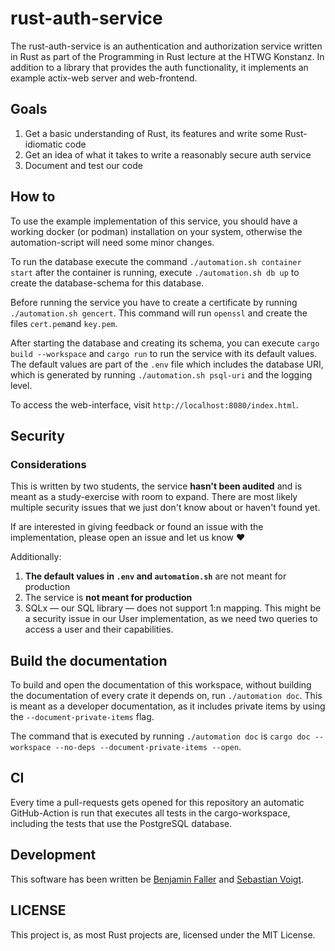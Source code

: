 # rust-auth-service

The rust-auth-service is an authentication and authorization service written in Rust as part of the Programming in Rust lecture at the HTWG Konstanz.
In addition to a library that provides the auth functionality, it implements an example actix-web server and web-frontend.

## Goals

1. Get a basic understanding of Rust, its features and write some Rust-idiomatic code
2. Get an idea of what it takes to write a reasonably secure auth service
3. Document and test our code

## How to

To use the example implementation of this service, you should have a working docker (or podman) installation on your system, otherwise the automation-script will need some minor changes.

To run the database execute the command `./automation.sh container start` after the container is running, execute `./automation.sh db up` to create the database-schema for this database.

Before running the service you have to create a certificate by running `./automation.sh gencert`.
This command will run `openssl` and create the files `cert.pem`and `key.pem`.

After starting the database and creating its schema, you can execute `cargo build --workspace` and `cargo run` to run the service with its default values.
The default values are part of the `.env` file which includes the database URI, which is generated by running `./automation.sh psql-uri` and the logging level.

To access the web-interface, visit `http://localhost:8080/index.html`.

## Security

### Considerations

This is written by two students, the service **hasn't been audited** and is meant as a study-exercise with room to expand.
There are most likely multiple security issues that we just don't know about or haven't found yet.

If are interested in giving feedback or found an issue with the implementation, please open an issue and let us know ❤️

Additionally:

1. **The default values in `.env` and `automation.sh`** are not meant for production
2. The service is **not meant for production**
3. SQLx — our SQL library — does not support 1:n mapping. This might be a security issue in our User implementation, as we need two queries to access a user and their capabilities.

## Build the documentation

To build and open the documentation of this workspace, without building the documentation of every crate it depends on, run `./automation doc`.
This is meant as a developer documentation, as it includes private items by using the `--document-private-items` flag.

The command that is executed by running `./automation doc` is `cargo doc --workspace --no-deps --document-private-items --open`.

## CI

Every time a pull-requests gets opened for this repository an automatic GitHub-Action is run that executes all tests in the cargo-workspace, including the tests that use the PostgreSQL database.

## Development

This software has been written be [Benjamin Faller](https://github.com/b-faller) and [Sebastian Voigt](https://github.com/VoigtSebastian).

## LICENSE

This project is, as most Rust projects are, licensed under the MIT License.
